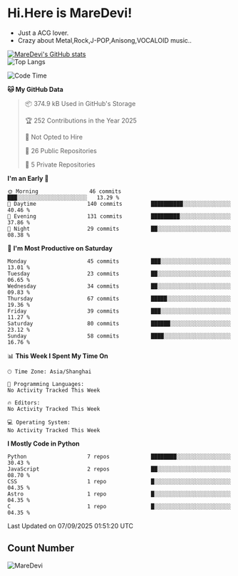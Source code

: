# Hi.Here is MareDevi!

- Just a ACG lover.
- Crazy about Metal,Rock,J-POP,Anisong,VOCALOID music..

[![MareDevi's GitHub stats](https://github-readme-stats.vercel.app/api?username=MareDevi&show_icons=true&theme=algolia)](https://github.com/anuraghazra/github-readme-stats)  
![Top Langs](https://github-readme-stats.vercel.app/api/top-langs/?username=MareDevi&layout=compact&theme=algolia)

<!--START_SECTION:waka-->
![Code Time](http://img.shields.io/badge/Code%20Time-315%20hrs%2059%20mins-blue)

**🐱 My GitHub Data** 

> 📦 374.9 kB Used in GitHub's Storage 
 > 
> 🏆 252 Contributions in the Year 2025
 > 
> 🚫 Not Opted to Hire
 > 
> 📜 26 Public Repositories 
 > 
> 🔑 5 Private Repositories 
 > 
**I'm an Early 🐤** 

```text
🌞 Morning                46 commits          ███░░░░░░░░░░░░░░░░░░░░░░   13.29 % 
🌆 Daytime                140 commits         ██████████░░░░░░░░░░░░░░░   40.46 % 
🌃 Evening                131 commits         █████████░░░░░░░░░░░░░░░░   37.86 % 
🌙 Night                  29 commits          ██░░░░░░░░░░░░░░░░░░░░░░░   08.38 % 
```
📅 **I'm Most Productive on Saturday** 

```text
Monday                   45 commits          ███░░░░░░░░░░░░░░░░░░░░░░   13.01 % 
Tuesday                  23 commits          ██░░░░░░░░░░░░░░░░░░░░░░░   06.65 % 
Wednesday                34 commits          ██░░░░░░░░░░░░░░░░░░░░░░░   09.83 % 
Thursday                 67 commits          █████░░░░░░░░░░░░░░░░░░░░   19.36 % 
Friday                   39 commits          ███░░░░░░░░░░░░░░░░░░░░░░   11.27 % 
Saturday                 80 commits          ██████░░░░░░░░░░░░░░░░░░░   23.12 % 
Sunday                   58 commits          ████░░░░░░░░░░░░░░░░░░░░░   16.76 % 
```


📊 **This Week I Spent My Time On** 

```text
🕑︎ Time Zone: Asia/Shanghai

💬 Programming Languages: 
No Activity Tracked This Week

🔥 Editors: 
No Activity Tracked This Week

💻 Operating System: 
No Activity Tracked This Week
```

**I Mostly Code in Python** 

```text
Python                   7 repos             ████████░░░░░░░░░░░░░░░░░   30.43 % 
JavaScript               2 repos             ██░░░░░░░░░░░░░░░░░░░░░░░   08.70 % 
CSS                      1 repo              █░░░░░░░░░░░░░░░░░░░░░░░░   04.35 % 
Astro                    1 repo              █░░░░░░░░░░░░░░░░░░░░░░░░   04.35 % 
C                        1 repo              █░░░░░░░░░░░░░░░░░░░░░░░░   04.35 % 
```




 Last Updated on 07/09/2025 01:51:20 UTC
<!--END_SECTION:waka-->

## Count Number
![MareDevi](https://count.getloli.com/get/@maredevi?theme=moebooru-h)  

<!---
MareDevi/MareDevi is a ✨ special ✨ repository because its `README.md` (this file) appears on your GitHub profile.
You can click the Preview link to take a look at your changes.
--->
